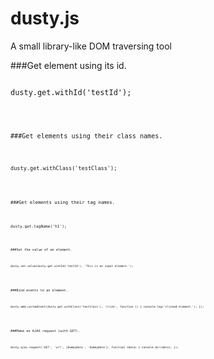 dusty.js
=====
A small library-like DOM traversing tool

###Get element using its id.
<pre lang="javascript">
<code>
dusty.get.withId('testId');
<code>
</pre>

###Get elements using their class names.
<pre lang="javascript">
<code>
dusty.get.withClass('testClass');
<code>
</pre>

###Get elements using their tag names.
<pre lang="javascript">
<code>
dusty.get.tagName('h1');
<code>
</pre>

###Set the value of an element.
<pre lang="javascript">
<code>
dusty.set.value(dusty.get.withId('testId'), 'This is an input element.');
</pre>
</code>

###Bind events to an element.
<pre lang="javascript">
<code>
dusty.add.customEvent(dusty.get.withClass('testClass'), 'click', function () { console.log('clicked element.'); });
</pre>
</code>

###Make an AJAX request (with GET).
<pre lang="javascript">
<code>
dusty.ajax.request('GET', 'url', {dummyData : 'dummyData'}, function (data) { console.dir(data); });
</pre>
</code>